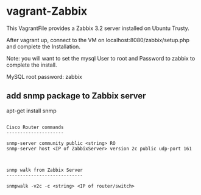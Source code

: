 vagrant-Zabbix
==============

This VagrantFile provides a Zabbix 3.2 server installed on Ubuntu Trusty.   

After vagrant up, connect to the VM on localhost:8080/zabbix/setup.php and complete the Installation. 

Note: you will want to set the mysql User to root and Password to zabbix to complete the install.

MySQL root password: zabbix



add snmp package to Zabbix server
---------------------------------

apt-get install snmp



```

Cisco Router commands
---------------------

snmp-server community public <string> RO 
snmp-server host <IP of ZabbixServer> version 2c public udp-port 161



snmp walk from Zabbix Server
----------------------------

snmpwalk -v2c -c <string> <IP of router/switch>


